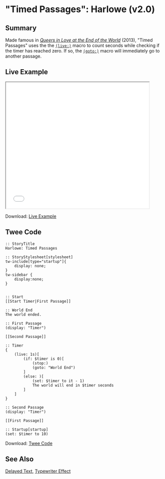 # "Timed Passages": Harlowe (v2.0)

## Summary

Made famous in [*Queers in Love at the End of the World*](https://w.itch.io/end-of-the-world) (2013), "Timed Passages" uses the the [`(live:)`](https://twine2.neocities.org/#macro_live) macro to count seconds while checking if the timer has reached zero. If so, the [`(goto:)`](https://twine2.neocities.org/#macro_go-to) macro will immediately go to another passage.

## Live Example

<section>
<iframe src="harlowe_timedpassages_example.html" height=400 width=90%></iframe>

Download: <a href="harlowe_timedpassages_example.html" target="_blank">Live Example</a>
</section>

## Twee Code

```
:: StoryTitle
Harlowe: Timed Passages

:: StoryStylesheet[stylesheet]
tw-include[type="startup"]{
	display: none;
}
tw-sidebar {
  	display:none;
}


:: Start
[[Start Timer|First Passage]]

:: World End
The world ended.

:: First Passage
(display: "Timer")

[[Second Passage]]

:: Timer
{
	(live: 1s)[
    	(if: $timer is 0)[
			(stop:)
			(goto: "World End")
		]
    	(else: )[
			(set: $timer to it - 1)
			The world will end in $timer seconds
		]
	]
}

:: Second Passage
(display: "Timer")

[[First Passage]]

:: Startup[startup]
(set: $timer to 10)

```

Download: <a href="harlowe_timedpassages_twee.txt" target="_blank">Twee Code</a>

## See Also

[Delayed Text](../../delayedtext/harlowe/harlowe_delayedtext.md), [Typewriter Effect](../../typewriter/harlowe/harlowe_typewriter.md)
